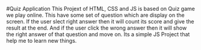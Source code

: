 #Quiz Application
This Projext of HTML, CSS and JS is based on Quiz game we play online. This have some set of question which are display on the screen. If the user slect right answer then it will count its score and give the result at the end. And if the user click the wrong answer then it will show the right answer of that question and move on.
Its a simple JS Project that help me to learn new things.
